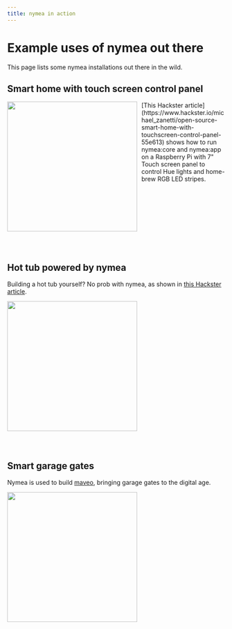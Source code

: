 ```yaml
---
title: nymea in action
---
```


# Example uses of nymea out there

This page lists some nymea installations out there in the wild.

## Smart home with touch screen control panel

<img src="https://hackster.imgix.net/uploads/attachments/650968/main_image_mUT97rqp6F.jpg?auto=compress%2Cformat&w=900&h=675&fit=min" style="width:300px; float: left; margin-bottom: 0.5em; text-align: center; margin-right: 10px;"> 
[This Hackster article](https://www.hackster.io/michael_zanetti/open-source-smart-home-with-touchscreen-control-panel-55e613) shows how to run nymea:core and nymea:app on a Raspberry Pi with 7" Touch screen panel to control Hue lights and home-brew RGB LED stripes.
<p style="clear:both;"></p>
<br />


<br />

## Hot tub powered by nymea

Building a hot tub yourself? No prob with nymea, as shown in [this Hackster article](https://www.hackster.io/124582/open-source-hot-tub-controller-e0a1f3).

<dl>
<img src="https://hackster.imgix.net/uploads/attachments/682275/img_5724_0bbwEg1rDW.JPG?auto=compress%2Cformat&w=900&h=675&fit=min" style="width:300px; float: left; margin-bottom: 0.5em;">
<p style="clear:both;"></p>
</dl>

<br />

## Smart garage gates

Nymea is used to build [maveo](https://smartwithmaveo.com), bringing garage gates to the digital age.

<dl>
<img src="https://nymea.io/app/default/assets/addons/default/guh/default-theme/resources/img/services/maveobox.jpg" style="width:300px; float: left; margin-bottom: 0.5em;">
<p style="clear:both;"></p>
</dl>

<br />
